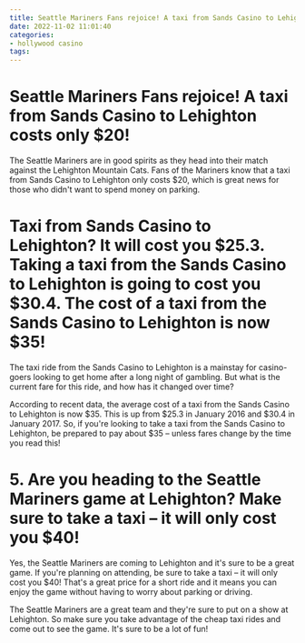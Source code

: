 ```yaml
---
title: Seattle Mariners Fans rejoice! A taxi from Sands Casino to Lehighton costs only $20!
date: 2022-11-02 11:01:40
categories:
- hollywood casino
tags:
---
```



#  Seattle Mariners Fans rejoice! A taxi from Sands Casino to Lehighton costs only $20!

The Seattle Mariners are in good spirits as they head into their match against the Lehighton Mountain Cats. Fans of the Mariners know that a taxi from Sands Casino to Lehighton only costs $20, which is great news for those who didn't want to spend money on parking.

#  Taxi from Sands Casino to Lehighton? It will cost you $25.3. Taking a taxi from the Sands Casino to Lehighton is going to cost you $30.4. The cost of a taxi from the Sands Casino to Lehighton is now $35!

The taxi ride from the Sands Casino to Lehighton is a mainstay for casino-goers looking to get home after a long night of gambling. But what is the current fare for this ride, and how has it changed over time?

According to recent data, the average cost of a taxi from the Sands Casino to Lehighton is now $35. This is up from $25.3 in January 2016 and $30.4 in January 2017. So, if you're looking to take a taxi from the Sands Casino to Lehighton, be prepared to pay about $35 – unless fares change by the time you read this!

# 5. Are you heading to the Seattle Mariners game at Lehighton? Make sure to take a taxi – it will only cost you $40!

Yes, the Seattle Mariners are coming to Lehighton and it's sure to be a great game. If you're planning on attending, be sure to take a taxi – it will only cost you $40! That's a great price for a short ride and it means you can enjoy the game without having to worry about parking or driving.

The Seattle Mariners are a great team and they're sure to put on a show at Lehighton. So make sure you take advantage of the cheap taxi rides and come out to see the game. It's sure to be a lot of fun!
